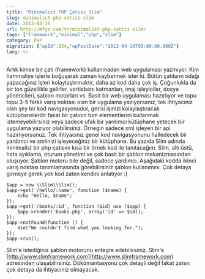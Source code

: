 ```yaml
---
title: "Minimalist PHP Çatısı Slim"
slug: minimalist-php-catisi-slim
date: 2013-04-16
url: http://mfyz.com/tr/minimalist-php-catisi-slim/
tags: ["framework","minimal","php","slim"]
category: PHP
migration: {"wpId":354,"wpPostDate":"2013-04-16T05:00:00.000Z"}
lang: tr
---
```


Artık kimse bir çatı (framework) kullanmadan web uygulaması yazmıyor. Kim hammaliye işlerle boğuşarak zaman kaybetmek ister ki. Bütün çatıların odağı yapacağınız işleri kolaylaştırmaktır, daha az kod daha çok iş. Çoğunlukla da bir ton güzellikle gelirler, vertiabanı katmanları, imaj işleyiciler, dosya yöneticileri, şablon motorları vs. Basit bir web uygulaması hazırlıyor ve topu topu 3-5 farklı varış noktası olan bir uygulama yazıyorsanız, tek ihtiyacınız olan şey bir kod navigasyonudur, gerisi işinizi kolaylaştıracak kütüphanelerdir fakat bir çatının tüm elementlerini kullanmak istemeyebilirsiniz veya sadece ufak bir yardımcı kütüphane yetecek bir uygulama yazıyor olabilirsiniz. Örnegin sadece xml işleyen bir api hazırlıyorsunuz. Tek ihtiyacınız genel kod navigasyonunu halledecek bir yardımcı ve xmlinizi işleyeceğiniz bir kütüphane. Bu yazıda Slim adında minimalist bir php çatısını kısa bir örnek kod ile tanıtacağım. Slim, altı üstü, hata ayıklama, oturum yönetimi ve çok basit bir şablon mekanizmasından oluşuyor. Şablon motoru bile değil, sadece yardımcı. Aşağıdaki kodda ikinci varış noktası tanımlamasında görebilirsiniz şablon kullanımını. Çok detaya girmeye gerek yok kod zaten kendini anlatıyor :)
```
$app = new \\Slim\\Slim();
$app->get('/hello/:name', function ($name) {
    echo "Hello, $name";
});
$app->get('/books/:id', function ($id) use ($app) {
    $app->render('books.php', array('id' => $id));
});
$app->notFound(function () {
    die("We couldn't find what you looking for.");
});
$app->run();

```
Slim'e istediğiniz şablon motorunu entegre edebilirsiniz. Slim'e [http://www.slimframework.com](http://www.slimframework.com) adresinden ulaşabilirsiniz. Dökümantasyonu çok detaylı değil fakat zaten çok detaya da ihtiyacınız olmayacak.